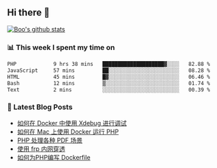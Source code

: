 ## Hi there 👋

[![Boo's github stats](https://github-readme-stats.vercel.app/api?username=0xAiKang)](https://github.com/anuraghazra/github-readme-stats)

<!-- [![Most Used Langs](https://github-readme-stats.vercel.app/api/top-langs/?username=0xAiKang)](https://github.com/anuraghazra/github-readme-stats) -->

### 📊 This week I spent my time on
<!--START_SECTION:waka-->

```txt
PHP            9 hrs 38 mins   ████████████████████▓░░░░   82.88 %
JavaScript     57 mins         ██░░░░░░░░░░░░░░░░░░░░░░░   08.28 %
HTML           45 mins         █▓░░░░░░░░░░░░░░░░░░░░░░░   06.46 %
Bash           12 mins         ▒░░░░░░░░░░░░░░░░░░░░░░░░   01.74 %
Text           2 mins          ░░░░░░░░░░░░░░░░░░░░░░░░░   00.39 %
```

<!--END_SECTION:waka-->

### 📕 Latest Blog Posts
<!-- BLOG-POST-LIST:START -->
- [如何在 Docker 中使用 Xdebug 进行调试](https://www.0x2beace.com/how-to-debug-with-xdebug-in-docker/)
- [如何在 Mac 上使用 Docker 运行 PHP](https://www.0x2beace.com/how-to-run-php-with-docker-on-mac/)
- [PHP 处理各种 PDF 场景](https://www.0x2beace.com/php-handles-various-pdf-scenarios/)
- [使用 frp 内网穿透](https://www.0x2beace.com/use-the-frp-intranet-to-penetrate/)
- [如何为PHP编写 Dockerfile](https://www.0x2beace.com/how-to-write-dockerfile-for-php/)
<!-- BLOG-POST-LIST:END -->

